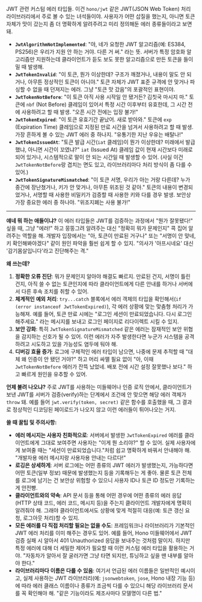 JWT 관련 커스텀 에러 타입들. 이건 `hono/jwt` 같은 JWT(JSON Web Token) 처리 라이브러리에서 주로 볼 수 있는 녀석들이야. 사용자가 어떤 삽질을 했는지, 아니면 토큰 자체가 맛이 갔는지 좀 더 명확하게 알려주려고 미리 정의해둔 에러 종류들이라고 보면 돼.

*   **`JwtAlgorithmNotImplemented`**: "야, 네가 요청한 JWT 알고리즘(예: ES384, PS256)은 우리가 지원 안 하는 거야. 다른 거 써." 라는 뜻. 서버가 특정 암호화 알고리즘만 지원하는데 클라이언트가 듣도 보도 못한 알고리즘으로 만든 토큰을 들이밀 때 발생해.
*   **`JwtTokenInvalid`**: "이 토큰, 뭔가 이상한데? 구조가 깨졌거나, 내용이 말도 안 되거나, 아무튼 정상적인 토큰이 아니야." 토큰 자체가 JWT 표준 규격에 안 맞거나 파싱할 수 없을 때 던져지는 에러. 그냥 "토큰 맛 갔음"의 포괄적인 표현이야.
*   **`JwtTokenNotBefore`**: "이 토큰 아직 사용 시작일 안 됐거든? 김칫국 마시지 마." 토큰에 `nbf` (Not Before) 클레임이 있어서 특정 시간 이후부터 유효한데, 그 시간 전에 사용하려고 할 때 발생. "오픈 시간 전에는 입장 불가!"
*   **`JwtTokenExpired`**: "이 토큰 유효기간 끝났어. 새로 받아와." 토큰에 `exp` (Expiration Time) 클레임으로 지정된 만료 시간을 넘겨서 사용하려고 할 때 발생. 가장 흔하게 볼 수 있는 JWT 에러 중 하나지. "유통기한 지난 우유는 배탈나!"
*   **`JwtTokenIssuedAt`**: "토큰 발급 시간(`iat` 클레임)이 뭔가 이상한데? 미래에서 발급했냐, 아니면 시간이 꼬였냐?" `iat` (Issued At) 클레임 값이 현재 시간보다 미래로 되어 있거나, 시스템적으로 말이 안 되는 시간일 때 발생할 수 있어. (사실 이건 `JwtTokenNotBefore`랑 겹치는 면도 있고, 라이브러리마다 처리 방식이 좀 다를 수 있어.)
*   **`JwtTokenSignatureMismatched`**: "이 토큰 서명, 우리가 아는 거랑 다른데? 누가 중간에 장난쳤거나, 키가 안 맞거나, 아무튼 위조된 것 같아." 토큰의 내용이 변경되었거나, 서명할 때 사용한 비밀키가 검증할 때 사용한 키와 다를 경우 발생. 보안상 가장 중요한 에러 중 하나야. "위조지폐는 사용 불가!"

---

**얘네 뭐 하는 애들이냐?**
이 에러 타입들은 JWT를 검증하는 과정에서 "뭔가 잘못됐다!" 싶을 때, 그냥 "에러!" 하고 뭉뚱그려 알려주는 대신 "정확히 뭐가 문제인지" 콕 집어 알려주는 역할을 해. 개발자 입장에서는 "아, 토큰이 만료된 거구나" 또는 "서명이 안 맞네, 키 확인해봐야겠다" 같이 원인 파악을 훨씬 쉽게 할 수 있지. "의사가 '아프시네요' 대신 '감기몸살입니다'라고 진단해주는 격."

**왜 쓰는데?**
1.  **정확한 오류 진단**: 뭐가 문제인지 알아야 해결도 빠르지. 만료된 건지, 서명이 틀린 건지, 아직 쓸 수 없는 토큰인지에 따라 클라이언트에게 다른 안내를 하거나 서버에서 다른 후속 조치를 취할 수 있어.
2.  **체계적인 예외 처리**: `try...catch` 블록에서 에러 객체의 타입을 확인해서(`if (error instanceof JwtTokenExpired)`), 각 에러 상황에 맞는 맞춤형 처리가 가능해져. 예를 들어, 토큰 만료 시에는 "로그인 세션이 만료되었습니다. 다시 로그인해주세요." 라는 메시지를 보내고 로그인 페이지로 리다이렉트 시킬 수 있지.
3.  **보안 강화**: 특히 `JwtTokenSignatureMismatched` 같은 에러는 잠재적인 보안 위협을 감지하는 신호가 될 수 있어. 이런 에러가 자주 발생한다면 누군가 시스템을 공격하려고 시도하고 있을 가능성도 염두에 둬야 해.
4.  **디버깅 효율 증가**: 로그에 구체적인 에러 타입이 남으면, 나중에 문제 추적할 때 "대체 왜 인증이 안 됐던 거야?" 하고 머리 싸맬 필요 없이 "아, 이때 `JwtTokenNotBefore` 에러가 잔뜩 났었네. 배포 전에 시간 설정 잘못했나 보다." 하고 빠르게 원인을 유추할 수 있어.

**언제 불려 나오냐?**
주로 JWT를 사용하는 미들웨어나 인증 로직 안에서, 클라이언트가 보낸 JWT를 서버가 검증(verify)하는 단계에서 조건에 안 맞으면 해당 에러 객체가 `throw` 돼. 예를 들어 `jwt.verify(token, secret)` 같은 함수를 호출했을 때, 그 결과로 정상적인 디코딩된 페이로드가 나오지 않고 이런 에러들이 튀어나오는 거지.

**쓸 때 꿀팁 및 주의사항:**
*   **에러 메시지는 사용자 친화적으로**: 서버에서 발생한 `JwtTokenExpired` 에러를 클라이언트에게 그대로 보여주면 사용자는 "이게 뭔 소리야?" 할 수 있어. 실제 사용자에게 보여줄 때는 "세션이 만료되었습니다."처럼 쉽고 명확하게 바꿔서 안내해야 해. "개발자용 에러 메시지랑 사용자용 안내는 다르다!"
*   **로깅은 상세하게**: 서버 로그에는 어떤 종류의 JWT 에러가 발생했는지, 가능하다면 어떤 토큰(일부 정보) 때문에 발생했는지 등을 기록해두는 게 좋아. 물론 토큰 전체를 로그에 남기는 건 보안상 위험할 수 있으니 사용자 ID나 토큰 ID 정도만 기록하는 게 안전빵.
*   **클라이언트와의 약속**: API 문서 등을 통해 어떤 경우에 어떤 종류의 에러 응답(HTTP 상태 코드, 에러 코드, 메시지 등)을 주는지 클라이언트 개발자에게 명확히 알려줘야 해. 그래야 클라이언트에서도 상황에 맞게 적절히 대응(예: 토큰 갱신 요청, 로그아웃 처리)할 수 있지.
*   **모든 에러를 다 직접 처리할 필요는 없을 수도**: 프레임워크나 라이브러리가 기본적인 JWT 에러 처리를 이미 해주는 경우도 있어. 예를 들어, Hono 미들웨어에서 JWT 검증 실패 시 알아서 401 Unauthorized 응답을 보내주는 것처럼 말이지. 하지만 특정 에러에 대해 더 세밀한 제어가 필요할 때 이런 커스텀 에러 타입을 활용하는 거야. "자동차가 알아서 잘 굴러가면 그냥 타면 되지만, 튜닝하고 싶을 땐 내부를 알아야 한다."
*   **라이브러리마다 이름은 다를 수 있음**: 여기서 언급된 에러 이름들은 일반적인 예시이고, 실제 사용하는 JWT 라이브러리(예: `jsonwebtoken`, `jose`, Hono 내장 기능 등)에 따라 에러 클래스 이름이나 종류가 조금씩 다를 수 있으니 해당 라이브러리 문서를 꼭 확인해야 해. "같은 기능이라도 제조사마다 모델명이 다른 법."